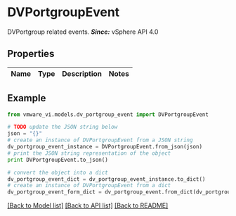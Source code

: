 # DVPortgroupEvent

DVPortgroup related events.  ***Since:*** vSphere API 4.0 

## Properties
Name | Type | Description | Notes
------------ | ------------- | ------------- | -------------

## Example

```python
from vmware_vi.models.dv_portgroup_event import DVPortgroupEvent

# TODO update the JSON string below
json = "{}"
# create an instance of DVPortgroupEvent from a JSON string
dv_portgroup_event_instance = DVPortgroupEvent.from_json(json)
# print the JSON string representation of the object
print DVPortgroupEvent.to_json()

# convert the object into a dict
dv_portgroup_event_dict = dv_portgroup_event_instance.to_dict()
# create an instance of DVPortgroupEvent from a dict
dv_portgroup_event_form_dict = dv_portgroup_event.from_dict(dv_portgroup_event_dict)
```
[[Back to Model list]](../README.md#documentation-for-models) [[Back to API list]](../README.md#documentation-for-api-endpoints) [[Back to README]](../README.md)


